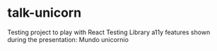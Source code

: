 # talk-unicorn
Testing project to play with React Testing Library a11y features shown during the presentation: Mundo unicornio
